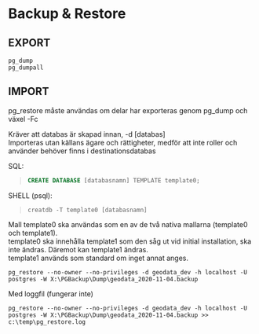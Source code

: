 # Backup & Restore

## EXPORT
```
pg_dump
pg_dumpall
```


## IMPORT
pg_restore måste användas om delar har exporteras genom pg_dump och växel -Fc

Kräver att databas är skapad innan, -d [databas]  
Importeras utan källans ägare och rättigheter, medför att inte roller och använder behöver finns i destinationsdatabas

SQL:
 > ```sql
 > CREATE DATABASE [databasnamn] TEMPLATE template0;
 > ```

SHELL (psql):
 > ```properties
 > creatdb -T template0 [databasnamn]
 > ```


Mall template0 ska användas som en av de två nativa mallarna (template0 och template1).  
template0 ska innehålla template1 som den såg ut vid initial installation, ska inte ändras. Däremot kan template1 ändras.  
template1 används som standard om inget annat anges.

```properties
pg_restore --no-owner --no-privileges -d geodata_dev -h localhost -U postgres -W X:\PGBackup\Dump\geodata_2020-11-04.backup
```

Med loggfil (fungerar inte)

```properties
pg_restore --no-owner --no-privileges -d geodata_dev -h localhost -U postgres -W X:\PGBackup\Dump\geodata_2020-11-04.backup >> c:\temp\pg_restore.log
```